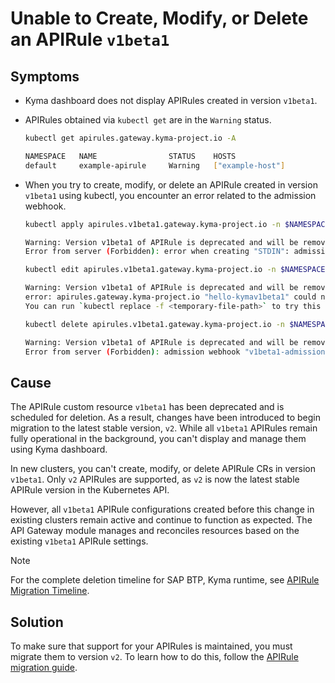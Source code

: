 # Unable to Create, Modify, or Delete an APIRule `v1beta1`

## Symptoms
- Kyma dashboard does not display APIRules created in version `v1beta1`.

- APIRules obtained via `kubectl get` are in the `Warning` status.
  ```bash
  kubectl get apirules.gateway.kyma-project.io -A
  
  NAMESPACE   NAME                STATUS    HOSTS
  default     example-apirule     Warning   ["example-host"]
  ```
  
- When you try to create, modify, or delete an APIRule created in version `v1beta1` using kubectl, you encounter an error related to the admission webhook.
  ```bash
  kubectl apply apirules.v1beta1.gateway.kyma-project.io -n $NAMESPACE $APIRULE_NAME -oyaml
  
  Warning: Version v1beta1 of APIRule is deprecated and will be removed in future releases. Use version v2 instead.
  Error from server (Forbidden): error when creating "STDIN": admission webhook "v1beta1-admission.apirule.gateway.kyma-project.io" denied the request: v1beta1 APIRule version is no longer supported, please use v2 instead
  ```
  ```bash
  kubectl edit apirules.v1beta1.gateway.kyma-project.io -n $NAMESPACE $APIRULE_NAME -oyaml
  
  Warning: Version v1beta1 of APIRule is deprecated and will be removed in future releases. Use version v2 instead.
  error: apirules.gateway.kyma-project.io "hello-kymav1beta1" could not be patched: admission webhook "v1beta1-admission.apirule.gateway.kyma-project.io" denied the request: v1beta1 APIRule version is no longer supported, please use v2 instead
  You can run `kubectl replace -f <temporary-file-path>` to try this update again.
  ```

  ```bash
  kubectl delete apirules.v1beta1.gateway.kyma-project.io -n $NAMESPACE $APIRULE_NAME -oyaml

  Warning: Version v1beta1 of APIRule is deprecated and will be removed in future releases. Use version v2 instead.
  Error from server (Forbidden): admission webhook "v1beta1-admission.apirule.gateway.kyma-project.io" denied the request: v1beta1 APIRule version is no longer supported, please use v2 instead
  ```

## Cause
The APIRule custom resource `v1beta1` has been deprecated and is scheduled for deletion. As a result, changes have been introduced to begin migration to the latest stable version, `v2`. While all `v1beta1` APIRules remain fully operational in the background, you can't display and manage them using Kyma dashboard.


In new clusters, you can't create, modify, or delete APIRule CRs in version `v1beta1`. Only `v2` APIRules are supported, as `v2` is now the latest stable APIRule version in the Kubernetes API. 

However, all `v1beta1` APIRule configurations created before this change in existing clusters remain active and continue to function as expected. The API Gateway module manages and reconciles resources based on the existing `v1beta1` APIRule settings.


> [!NOTE]
>  For the complete deletion timeline for SAP BTP, Kyma runtime, see [APIRule Migration Timeline](https://help.sap.com/docs/btp/sap-business-technology-platform/apirule-migration?locale=en-US&version=Cloud#apirule-v1beta1-migration-timeline).

## Solution

To make sure that support for your APIRules is maintained, you must migrate them to version `v2`.
To learn how to do this, follow the [APIRule migration guide](../apirule-migration/README.md).


